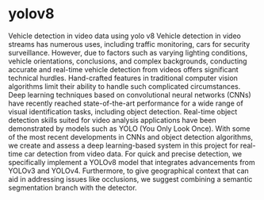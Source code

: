 # yolov8
Vehicle detection in video data using yolo v8
Vehicle detection in video streams has numerous uses, including traffic monitoring, cars for security surveillance. However, due to factors such as varying lighting conditions, vehicle orientations, conclusions, and complex backgrounds, conducting accurate and real-time vehicle detection from videos offers significant technical hurdles. Hand-crafted features in traditional computer vision algorithms limit their ability to handle such complicated circumstances. Deep learning techniques based on convolutional neural networks (CNNs) have recently reached state-of-the-art performance for a wide range of visual identification tasks, including object detection. Real-time object detection skills suited for video analysis applications have been demonstrated by models such as YOLO (You Only Look Once). With some of the most recent developments in CNNs and object detection algorithms, we create and assess a deep learning-based system in this project for real-time car detection from video data. For quick and precise detection, we specifically implement a YOLOv8 model that integrates advancements from YOLOv3 and YOLOv4. Furthermore, to give geographical context that can aid in addressing issues like occlusions, we suggest combining a semantic segmentation branch with the detector. 




